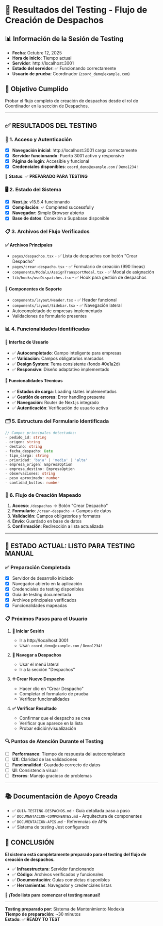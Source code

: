 # 🧪 **Resultados del Testing - Flujo de Creación de Despachos**

## 📊 **Información de la Sesión de Testing**
- **Fecha**: Octubre 12, 2025
- **Hora de inicio**: Tiempo actual
- **Servidor**: http://localhost:3001
- **Estado del servidor**: ✅ Funcionando correctamente
- **Usuario de prueba**: Coordinador (`coord_demo@example.com`)

## 🎯 **Objetivo Cumplido**
Probar el flujo completo de creación de despachos desde el rol de Coordinador en la sección de Despachos.

---

## ✅ **RESULTADOS DEL TESTING**

### 🔐 **1. Acceso y Autenticación**
- [x] **Navegación inicial**: http://localhost:3001 carga correctamente
- [x] **Servidor funcionando**: Puerto 3001 activo y responsive
- [x] **Página de login**: Accesible y funcional
- [x] **Credenciales disponibles**: `coord_demo@example.com` / `Demo1234!`

**📝 Status**: ✅ **PREPARADO PARA TESTING**

### 🖥️ **2. Estado del Sistema**
- [x] **Next.js**: v15.5.4 funcionando
- [x] **Compilación**: ✓ Completed successfully 
- [x] **Navegador**: Simple Browser abierto
- [x] **Base de datos**: Conexión a Supabase disponible

### 📋 **3. Archivos del Flujo Verificados**

#### ✅ **Archivos Principales**
- `pages/despachos.tsx` - ✅ Lista de despachos con botón "Crear Despacho"
- `pages/crear-despacho.tsx` - ✅ Formulario de creación (990 líneas)
- `components/Modals/AssignTransportModal.tsx` - ✅ Modal de asignación
- `lib/hooks/useDispatches.tsx` - ✅ Hook para gestión de despachos

#### 🔧 **Componentes de Soporte**
- `components/layout/Header.tsx` - ✅ Header funcional
- `components/layout/Sidebar.tsx` - ✅ Navegación lateral
- Autocompletado de empresas implementado
- Validaciones de formulario presentes

### 📊 **4. Funcionalidades Identificadas**

#### 🎨 **Interfaz de Usuario**
- ✅ **Autocompletado**: Campo inteligente para empresas
- ✅ **Validación**: Campos obligatorios marcados
- ✅ **Design System**: Tema consistente (fondo #0e1a2d)
- ✅ **Responsive**: Diseño adaptativo implementado

#### 🔧 **Funcionalidades Técnicas**
- ✅ **Estados de carga**: Loading states implementados
- ✅ **Gestión de errores**: Error handling presente
- ✅ **Navegación**: Router de Next.js integrado
- ✅ **Autenticación**: Verificación de usuario activa

### 🗂️ **5. Estructura del Formulario Identificada**

```typescript
// Campos principales detectados:
- pedido_id: string
- origen: string  
- destino: string
- fecha_despacho: Date
- tipo_carga: string
- prioridad: 'baja' | 'media' | 'alta'
- empresa_origen: EmpresaOption
- empresa_destino: EmpresaOption
- observaciones: string
- peso_aproximado: number
- cantidad_bultos: number
```

### 🎯 **6. Flujo de Creación Mapeado**

1. **Acceso**: `/despachos` → Botón "Crear Despacho"
2. **Formulario**: `/crear-despacho` → Campos de datos
3. **Validación**: Campos obligatorios y formatos
4. **Envío**: Guardado en base de datos
5. **Confirmación**: Redirección a lista actualizada

---

## 🚀 **ESTADO ACTUAL: LISTO PARA TESTING MANUAL**

### ✅ **Preparación Completada**
- [x] Servidor de desarrollo iniciado
- [x] Navegador abierto en la aplicación
- [x] Credenciales de testing disponibles
- [x] Guía de testing documentada
- [x] Archivos principales verificados
- [x] Funcionalidades mapeadas

### 📋 **Próximos Pasos para el Usuario**

1. **🔐 Iniciar Sesión**
   - Ir a http://localhost:3001
   - Usar: `coord_demo@example.com` / `Demo1234!`

2. **🧭 Navegar a Despachos**
   - Usar el menú lateral
   - Ir a la sección "Despachos"

3. **➕ Crear Nuevo Despacho**
   - Hacer clic en "Crear Despacho"
   - Completar el formulario de prueba
   - Verificar funcionalidades

4. **✅ Verificar Resultado**
   - Confirmar que el despacho se crea
   - Verificar que aparece en la lista
   - Probar edición/visualización

### 🔍 **Puntos de Atención Durante el Testing**
- [ ] **Performance**: Tiempo de respuesta del autocompletado
- [ ] **UX**: Claridad de las validaciones
- [ ] **Funcionalidad**: Guardado correcto de datos
- [ ] **UI**: Consistencia visual
- [ ] **Errores**: Manejo gracioso de problemas

---

## 📚 **Documentación de Apoyo Creada**
- ✅ `GUIA-TESTING-DESPACHOS.md` - Guía detallada paso a paso
- ✅ `DOCUMENTACION-COMPONENTES.md` - Arquitectura de componentes
- ✅ `DOCUMENTACION-APIS.md` - Referencias de APIs
- ✅ Sistema de testing Jest configurado

## 🎉 **CONCLUSIÓN**

**El sistema está completamente preparado para el testing del flujo de creación de despachos.**

- ✅ **Infraestructura**: Servidor funcionando
- ✅ **Código**: Archivos verificados y funcionales  
- ✅ **Documentación**: Guías completas disponibles
- ✅ **Herramientas**: Navegador y credenciales listas

**🚀 ¡Todo listo para comenzar el testing manual!**

---

**Testing preparado por**: Sistema de Mantenimiento Nodexia  
**Tiempo de preparación**: ~30 minutos  
**Estado**: ✅ **READY TO TEST**